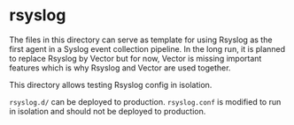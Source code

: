 # rsyslog

The files in this directory can serve as template for using Rsyslog as the
first agent in a Syslog event collection pipeline. In the long run, it is
planned to replace Rsyslog by Vector but for now, Vector is missing important
features which is why Rsyslog and Vector are used together.

This directory allows testing Rsyslog config in isolation.

`rsyslog.d/` can be deployed to production. `rsyslog.conf` is modified to run
in isolation and should not be deployed to production.

